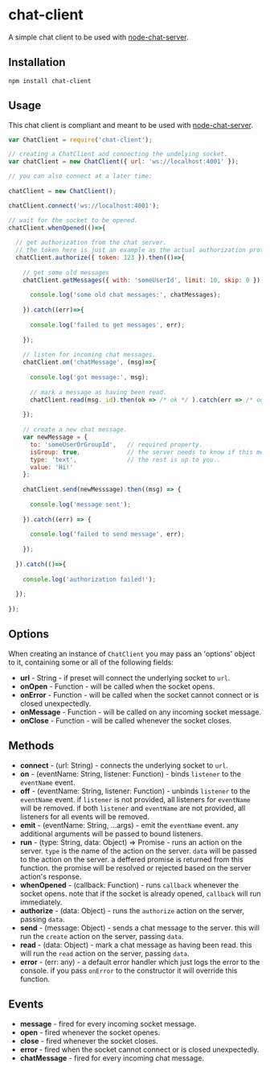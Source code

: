 # chat-client

A simple chat client to be used with <a href="https://github.com/ido-ofir/node-chat-server">node-chat-server</a>.

## Installation

```
npm install chat-client
```

## Usage

This chat client is compliant and meant to be used with <a href="https://github.com/ido-ofir/node-chat-server">node-chat-server</a>.

```js
var ChatClient = require('chat-client');

// creating a ChatClient and connecting the undelying socket.
var chatClient = new ChatClient({ url: 'ws://localhost:4001' });

// you can also connect at a later time:
  
chatClient = new ChatClient();

chatClient.connect('ws://localhost:4001');

// wait for the socket to be opened.
chatClient.whenOpened(()=>{
  
  // get authorization from the chat server.
  // the token here is just an example as the actual authorization protocol is completely up to you.
  chatClient.authorize({ token: 123 }).then(()=>{
    
    // get some old messages
    chatClient.getMessages({ with: 'someUserId', limit: 10, skip: 0 }).then((chatMessages) => {
    
      console.log('some old chat messages:', chatMessages);
      
    }).catch((err)=>{
    
      console.log('failed to get messages', err);
      
    });
    
    // listen for incoming chat messages.
    chatClient.on('chatMessage', (msg)=>{
    
      console.log('got message:', msg);
      
      // mark a message as having been read. 
      chatClient.read(msg._id).then(ok => /* ok */ ).catch(err => /* oops.. */ );
      
    });
    
    // create a new chat message.
    var newMessage = {
      to: 'someUserOrGroupId',   // required property.
      isGroup: true,             // the server needs to know if this message is for a group.
      type: 'text',              // the rest is up to you..
      value: 'Hi!'
    };
    
    chatClient.send(newMesssage).then((msg) => {
    
      console.log('message sent');
      
    }).catch((err) => {
    
      console.log('failed to send message', err);
      
    });
    
  }).catch(()=>{
  
    console.log('authorization failed!');
    
  });
  
});

```

## Options

When creating an instance of `ChatClient` you may pass an 'options' object to it, containing some or all of the following fields:

* **url** - String - if preset will connect the underlying socket to `url`.
* **onOpen** - Function - will be called when the socket opens.
* **onError** - Function - will be called when the socket cannot connect or is closed unexpectedly.
* **onMessage** - Function - will be called on any incoming socket message.
* **onClose** - Function - will be called whenever the socket closes.

## Methods

* **connect** - (url: String) - connects the underlying socket to `url`.
* **on** - (eventName: String, listener: Function) - binds `listener` to the `eventName` event.
* **off** - (eventName: String, listener: Function) - unbinds `listener` to the `eventName` event. if `listener` is not provided, all listeners for `eventName` will be removed. if both `listener` and `eventName` are not provided, all listeners for all events will be removed.
* **emit** - (eventName: String, ...args) - emit the `eventName` event. any additional arguments will be passed to bound listeners.
* **run** - (type: String, data: Object) => Promise -  runs an action on the server. `type` is the name of the action on the server. `data` will be passed to the action on the server. a deffered promise is returned from this function. the promise will be resolved or rejected based on the server action's response.
* **whenOpened** - (callback: Function) - runs `callback` whenever the socket opens. note that if the socket is already opened, `callback` will run immediately.
* **authorize** - (data: Object) - runs the `authorize` action on the server, passing `data`.
* **send** - (message: Object) - sends a chat message to the server. this will run the `create` action on the server, passing `data`.
* **read** - (data: Object) - mark a chat message as having been read. this will run the `read` action on the server, passing `data`.
* **error** - (err: any) - a default error handler which just logs the error to the console. if you pass `onError` to the constructor it will override this function.

## Events

* **message** - fired for every incoming socket message.
* **open** - fired whenever the socket openes.
* **close** - fired whenever the socket closes.
* **error** - fired when the socket cannot connect or is closed unexpectedly.
* **chatMessage** - fired for every incoming chat message.

